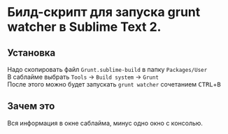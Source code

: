 # Билд-скрипт для запуска grunt watcher в Sublime Text 2.

## Установка
Надо скопировать файл `Grunt.sublime-build` в папку `Packages/User`  
В саблайме выбрать `Tools` -> `Build system` -> `Grunt`  
После этого можно будет запускать `grunt watcher` сочетанием&nbsp;<kbd>CTRL</kbd>+<kbd>B</kbd>  

## Зачем это
Вся информация в окне саблайма, минус одно окно с консолью.